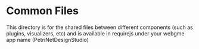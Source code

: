 # Common Files
This directory is for the shared files between different components (such as plugins, visualizers, etc) and is available in requirejs under your webgme app name (PetriNetDesignStudio)
